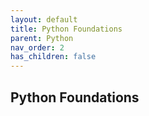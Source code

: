 ```yaml
---
layout: default
title: Python Foundations
parent: Python
nav_order: 2
has_children: false
---
```


## Python Foundations
